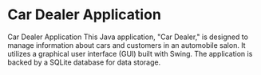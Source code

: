 # Car Dealer Application

Car Dealer Application
This Java application, "Car Dealer," is designed to manage information about cars and customers in an automobile salon. It utilizes a graphical user interface (GUI) built with Swing. The application is backed by a SQLite database for data storage.

